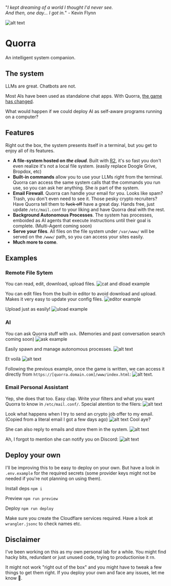 "_I kept dreaming of a world I thought I'd never see. <br/>And then, one day... I got in._"
\- Kevin Flynn

![alt text](images/quorra.png)
# Quorra
An intelligent system companion.

## The system
LLMs are great. Chatbots are not.

Most AIs have been used as standalone chat apps. With Quorra, [the game has changed](https://www.youtube.com/watch?v=_IaOyp7KqbY).

What would happen if we could deploy AI as self-aware programs running on a computer?

## Features
Right out the box, the system presents itself in a terminal, but you get to enjoy all of its features.

- **A file-system hosted on _the cloud_**. Built with [R2](https://developers.cloudflare.com/r2/), it's so fast you don't even realize it's not a local file system. (easily replace Doogle Grive, Bropdox, etc)
- **Built-in commands** allow you to use your LLMs right from the terminal. Quorra can access the same system calls that the commands you run use, so you can ask her anything. She _is_ part of the system.
- **Email Firewall**. Quorra can handle your email for you. Looks like spam? Trash, you don't even need to see it. Those pesky crypto recruiters? Have Quorra tell them to ~~fuck off~~ have a great day. Hands free, just update `/etc/mail.conf` to your liking and have Quorra deal with the rest.
- **Background Autonomous Processes**. The system has processes, emboided as AI agents that execute instructions until their goal is complete. (Multi-Agent coming soon)
- **Serve your files**. All files on the file system under `/var/www/` will be served on the `/www/` path, so you can access your sites easily.
- **Much more to come**.


## Examples

### Remote File Sytem
You can read, edit, download, upload files.
![cat and dload example](images/dload-example.png)

You can edit files from the built-in editor to avoid download and upload. Makes it very easy to update your config files.
![editor example](images/editor-example.png)

Upload just as easily!
![uload example](images/uload-example.png)

### AI
You can ask Quorra stuff with `ask`. (Memories and past conversation search coming soon)
![ask example](images/ask.png)

Easily spawn and manage autonomous processes.
![alt text](images/process-example-1.png)

Et voilà
![alt text](images/process-example-2.png)

Following the previous example, once the game is written, we can access it directly from `https://[quorra.domain.com]/www/index.html`:
![alt text](images/serving-pong.png).

### Email Personal Assistant
Yep, she does that too. Easy clap.
Write your filters and what you want Quorra to know in `/etc/mail.conf/`. Special atention to the filers:
![alt text](images/mail-conf.png)

Look what happens when I try to send an crypto job offer to my email. (Copied from a literal email I got a few days ago)
![alt text](images/email-rejected.png)
Cool aye?

She can also reply to emails and store them in the system.
![alt text](images/email-stored.png)

Ah, I forgot to mention she can notify you on Discord:
![alt text](images/discord-notification.png)


## Deploy your own
I'll be improving this to be easy to deploy on your own. But have a look in `.env.example` for the required secrets (some provider keys might not be needed if you're not planning on using them).

Install deps
`npm i`

Preview
`npm run preview`

Deploy
`npm run deploy`

Make sure you create the Cloudflare services required. Have a look at `wrangler.jsonc` to check names etc.


## Disclaimer
I've been working on this as my own personal lab for a while. You might find hacky bits, redundant or just unused code, trying to productionise it rn.

It might not work "right out of the box" and you might have to tweak a few things to get them right. If you deploy your own and face any issues, let me know 🤙.